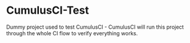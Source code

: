 CumulusCI-Test
==============

Dummy project used to test CumulusCI - CumulusCI will run this project through the whole CI flow to verify everything works.

